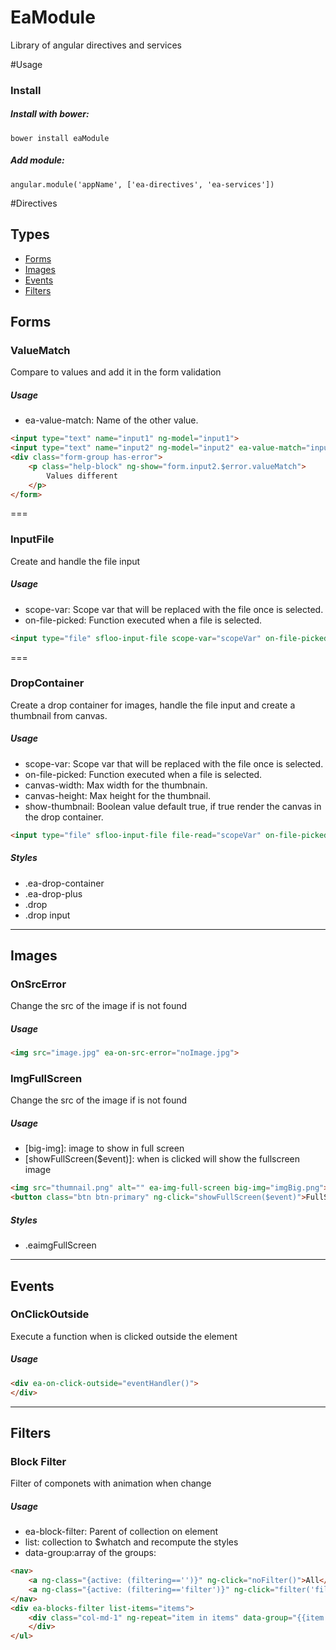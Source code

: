 # EaModule
Library of angular directives and services

#Usage
### Install

##### Install with bower:
```
bower install eaModule
```

##### Add module:
```
angular.module('appName', ['ea-directives', 'ea-services'])
```


#Directives

## Types
* [Forms](#iorms)
* [Images](#images)
* [Events](#events)
* [Filters](#filters)

## Forms

### ValueMatch
Compare to values and add it in the form validation

##### Usage
* ea-value-match: Name of the other value.

```html
<input type="text" name="input1" ng-model="input1">
<input type="text" name="input2" ng-model="input2" ea-value-match="input1">
<div class="form-group has-error">
	<p class="help-block" ng-show="form.input2.$error.valueMatch">
		Values different
	</p>
</form>
```

===

### InputFile
Create and handle the file input

##### Usage
* scope-var: Scope var that will be replaced with the file once is selected.
* on-file-picked: Function executed when a file is selected.

```html
<input type="file" sfloo-input-file scope-var="scopeVar" on-file-picked="onFilePicked">
```


===
### DropContainer
Create a drop container for images, handle the file input and create a thumbnail from canvas.

##### Usage
* scope-var: Scope var that will be replaced with the file once is selected.
* on-file-picked: Function executed when a file is selected.
* canvas-width: Max width for the thumbnain.
* canvas-height: Max height for the thumbnail.
* show-thumbnail: Boolean value default true, if true render the canvas in the drop container.

```html
<input type="file" sfloo-input-file file-read="scopeVar" on-file-picked="onFilePicked">
```
##### Styles
* .ea-drop-container
* .ea-drop-plus
* .drop
* .drop input




---
## Images

### OnSrcError
Change the src of the image if is not found

##### Usage
```html
<img src="image.jpg" ea-on-src-error="noImage.jpg">

```

### ImgFullScreen
Change the src of the image if is not found

##### Usage
* [big-img]: image to show in full screen
* [showFullScreen($event)]: when is clicked will show the fullscreen image

```html
<img src="thumnail.png" alt="" ea-img-full-screen big-img="imgBig.png">
<button class="btn btn-primary" ng-click="showFullScreen($event)">FullScreen</button>

```
##### Styles
* .eaimgFullScreen

---
## Events

### OnClickOutside
Execute a function when is clicked outside the element

##### Usage
```html
<div ea-on-click-outside="eventHandler()">
</div>
```


---
## Filters

### Block Filter
Filter of componets with animation when change

##### Usage
* ea-block-filter: Parent of collection on element
* list: collection to $whatch and recompute the styles
* data-group:array of the groups: 

```html
<nav>
	<a ng-class="{active: (filtering=='')}" ng-click="noFilter()">All</a>
	<a ng-class="{active: (filtering=='filter')}" ng-click="filter('filter')">Filter</a>
</nav>
<div ea-blocks-filter list-items="items">
	<div class="col-md-1" ng-repeat="item in items" data-group="{{item.filter}}">
	</div>
</ul>
```
